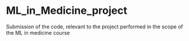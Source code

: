 # ML_in_Medicine_project
Submission of the code, relevant to the project performed in the scope of the ML in medicine course
